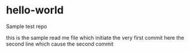 # hello-world
Sample test repo

this is the sample read me file which initiate the very first commit
here the second line which cause the second commit
